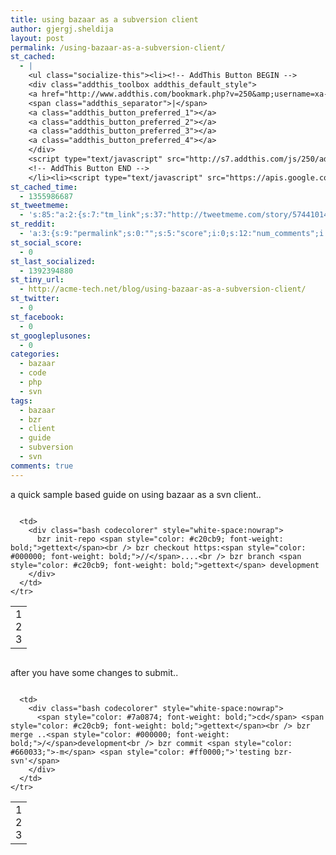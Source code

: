 ```yaml
---
title: using bazaar as a subversion client
author: gjergj.sheldija
layout: post
permalink: /using-bazaar-as-a-subversion-client/
st_cached:
  - |
    <ul class="socialize-this"><li><!-- AddThis Button BEGIN -->
    <div class="addthis_toolbox addthis_default_style">
    <a href="http://www.addthis.com/bookmark.php?v=250&amp;username=xa-4ca3f7522e6e7fdb" class="addthis_button_compact">Share</a>
    <span class="addthis_separator">|</span>
    <a class="addthis_button_preferred_1"></a>
    <a class="addthis_button_preferred_2"></a>
    <a class="addthis_button_preferred_3"></a>
    <a class="addthis_button_preferred_4"></a>
    </div>
    <script type="text/javascript" src="http://s7.addthis.com/js/250/addthis_widget.js#username=xa-4ca3f7522e6e7fdb"></script>
    <!-- AddThis Button END -->
    </li><li><script type="text/javascript" src="https://apis.google.com/js/plusone.js"></script><g:plusone size="tall" href="http://acme-tech.net/blog/using-bazaar-as-a-subversion-client/"></g:plusone></li></ul>
st_cached_time:
  - 1355986687
st_tweetmeme:
  - 's:85:"a:2:{s:7:"tm_link";s:37:"http://tweetmeme.com/story/5744101463";s:9:"url_count";i:0;}";'
st_reddit:
  - 'a:3:{s:9:"permalink";s:0:"";s:5:"score";i:0;s:12:"num_comments";i:0;}'
st_social_score:
  - 0
st_last_socialized:
  - 1392394880
st_tiny_url:
  - http://acme-tech.net/blog/using-bazaar-as-a-subversion-client/
st_twitter:
  - 0
st_facebook:
  - 0
st_googleplusones:
  - 0
categories:
  - bazaar
  - code
  - php
  - svn
tags:
  - bazaar
  - bzr
  - client
  - guide
  - subversion
  - svn
comments: true
---
```

a quick sample based guide on using bazaar as a svn client..

<div class="codecolorer-container bash geshi" style="overflow:auto;white-space:nowrap;width:100%;">
  <table cellspacing="0" cellpadding="0">
    <tr>
      <td class="line-numbers">
        <div>
          1<br />2<br />3<br />
        </div>
      </td>
      
      <td>
        <div class="bash codecolorer" style="white-space:nowrap">
          bzr init-repo <span style="color: #c20cb9; font-weight: bold;">gettext</span><br /> bzr checkout https:<span style="color: #000000; font-weight: bold;">//</span>....<br /> bzr branch <span style="color: #c20cb9; font-weight: bold;">gettext</span> development
        </div>
      </td>
    </tr>
  </table>
</div>

after you have some changes to submit..

<div class="codecolorer-container bash geshi" style="overflow:auto;white-space:nowrap;width:100%;">
  <table cellspacing="0" cellpadding="0">
    <tr>
      <td class="line-numbers">
        <div>
          1<br />2<br />3<br />
        </div>
      </td>
      
      <td>
        <div class="bash codecolorer" style="white-space:nowrap">
          <span style="color: #7a0874; font-weight: bold;">cd</span> <span style="color: #c20cb9; font-weight: bold;">gettext</span><br /> bzr merge ..<span style="color: #000000; font-weight: bold;">/</span>development<br /> bzr commit <span style="color: #660033;">-m</span> <span style="color: #ff0000;">'testing bzr-svn'</span>
        </div>
      </td>
    </tr>
  </table>
</div>
